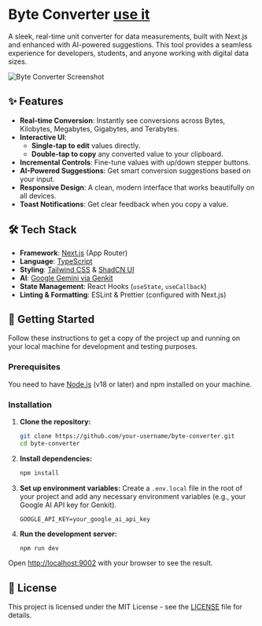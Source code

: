 # Byte Converter [use it](https://karthikjl.github.io/ByteConverter/index.html)

A sleek, real-time unit converter for data measurements, built with Next.js and enhanced with AI-powered suggestions. This tool provides a seamless experience for developers, students, and anyone working with digital data sizes.

![Byte Converter Screenshot](https://github.com/user-attachments/assets/3efc9736-d486-43a0-aef9-3b5da0f25f3e)

## ✨ Features

- **Real-time Conversion**: Instantly see conversions across Bytes, Kilobytes, Megabytes, Gigabytes, and Terabytes.
- **Interactive UI**: 
    - **Single-tap to edit** values directly.
    - **Double-tap to copy** any converted value to your clipboard.
- **Incremental Controls**: Fine-tune values with up/down stepper buttons.
- **AI-Powered Suggestions**: Get smart conversion suggestions based on your input.
- **Responsive Design**: A clean, modern interface that works beautifully on all devices.
- **Toast Notifications**: Get clear feedback when you copy a value.

## 🛠️ Tech Stack

- **Framework**: [Next.js](https://nextjs.org/) (App Router)
- **Language**: [TypeScript](https://www.typescriptlang.org/)
- **Styling**: [Tailwind CSS](https://tailwindcss.com/) & [ShadCN UI](https://ui.shadcn.com/)
- **AI**: [Google Gemini via Genkit](https://firebase.google.com/docs/genkit)
- **State Management**: React Hooks (`useState`, `useCallback`)
- **Linting & Formatting**: ESLint & Prettier (configured with Next.js)

## 🚀 Getting Started

Follow these instructions to get a copy of the project up and running on your local machine for development and testing purposes.

### Prerequisites

You need to have [Node.js](https://nodejs.org/) (v18 or later) and npm installed on your machine.

### Installation

1. **Clone the repository:**
   ```bash
   git clone https://github.com/your-username/byte-converter.git
   cd byte-converter
   ```

2. **Install dependencies:**
   ```bash
   npm install
   ```

3. **Set up environment variables:**
   Create a `.env.local` file in the root of your project and add any necessary environment variables (e.g., your Google AI API key for Genkit).
   ```
   GOOGLE_API_KEY=your_google_ai_api_key
   ```

4. **Run the development server:**
   ```bash
   npm run dev
   ```

Open [http://localhost:9002](http://localhost:9002) with your browser to see the result.

## 📄 License

This project is licensed under the MIT License - see the [LICENSE](LICENSE) file for details.
